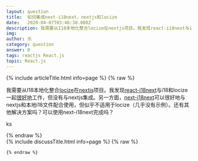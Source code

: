 ```yaml
---
layout: question
title:  如何集成next-i18next，nextjs和locize
date:   2020-04-07T03:46:38.000Z
description: 我需要从I18本地化整合locize在nextjs项目。我发现react-i18next与i18和locize一起很好地工作，但没有与nextjs集成。另...
img: 
author: 乐
category: question
answer: 0
tags: reactjs React.js
topic: React.js
---
```

<div class="article-root">
  <div class="article">
    {% include articleTitle.html info=page %}
    {% raw %}
    <div class="article-content"><p><font style="vertical-align: inherit;"><font style="vertical-align: inherit;">我需要从I18本地化整合</font></font><a href="https://www.locize.io" rel="nofollow noreferrer"><font style="vertical-align: inherit;"><font style="vertical-align: inherit;">locize</font></font></a><font style="vertical-align: inherit;"><font style="vertical-align: inherit;">在</font></font><a href="https://nextjs.org/" rel="nofollow noreferrer"><font style="vertical-align: inherit;"><font style="vertical-align: inherit;">nextjs</font></font></a><font style="vertical-align: inherit;"><font style="vertical-align: inherit;">项目。</font><font style="vertical-align: inherit;">我发现</font></font><a href="https://github.com/i18next/react-i18next" rel="nofollow noreferrer"><font style="vertical-align: inherit;"><font style="vertical-align: inherit;">react-i18next</font></font></a><font style="vertical-align: inherit;"><font style="vertical-align: inherit;">与i18和locize一起</font><a href="https://github.com/i18next/react-i18next" rel="nofollow noreferrer"><font style="vertical-align: inherit;">很好地</font></a><font style="vertical-align: inherit;">工作，但没有与nextjs集成。</font><font style="vertical-align: inherit;">另一方面，</font></font><a href="https://github.com/isaachinman/next-i18next" rel="nofollow noreferrer"><font style="vertical-align: inherit;"><font style="vertical-align: inherit;">next-i18next</font></font></a><font style="vertical-align: inherit;"><font style="vertical-align: inherit;">可以很好地与nextjs和本地i18文件配合使用，但似乎不适用于locize（几乎没有示例）。</font><font style="vertical-align: inherit;">还有其他解决方案吗？</font><font style="vertical-align: inherit;">可以使用next-i18next完成吗？</font></font></p>

<p><font style="vertical-align: inherit;"><font style="vertical-align: inherit;">ks</font></font></p></div>
    {% endraw %}
  </div>

  <div class="discuss-wrapper">
    {% include discussTitle.html info=page %}
    {% raw %}
    
    {% endraw %}
  </div>
<div>
